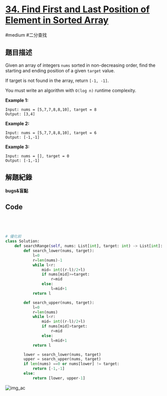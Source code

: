 # [34. Find First and Last Position of Element in Sorted Array](https://leetcode.cn/problems/find-first-and-last-position-of-element-in-sorted-array/)

#medium #二分查找





## 題目描述

Given an array of integers `nums` sorted in non-decreasing order, find the starting and ending position of a given `target` value.

If target is not found in the array, return `[-1, -1]`.

You must write an algorithm with `O(log n)` runtime complexity.



**Example 1:**

```text
Input: nums = [5,7,7,8,8,10], target = 8
Output: [3,4]
```

**Example 2:**

```
Input: nums = [5,7,7,8,8,10], target = 6
Output: [-1,-1]
```

**Example 3:**

```
Input: nums = [], target = 0
Output: [-1,-1]
```



## 解題紀錄



**bugs&盲點**





## Code

```python




# 優化前
class Solution:
    def searchRange(self, nums: List[int], target: int) -> List[int]:
        def search_lower(nums, target):
            l=0
            r=len(nums)-1
            while l<r:
                mid= int((r-l)/2+l)
                if nums[mid]>=target:
                    r=mid
                else:
                    l=mid+1
            return l

        def search_upper(nums, target):
            l=0
            r=len(nums)
            while l<r:
                mid= int((r-l)/2+l)
                if nums[mid]>target:
                    r=mid
                else:
                    l=mid+1
            return l

        lower = search_lower(nums, target)
        upper = search_upper(nums, target)
        if len(nums) ==0 or nums[lower] != target:
            return [-1,-1]
        else:
            return [lower, upper-1]
```

![img_ac](https://github.com/youngmihuang/leetcode-python/blob/main/img/.png)
